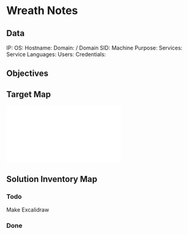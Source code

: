 # Wreath Notes

## Data 

IP: 
OS:
Hostname:
Domain:  / Domain SID:
Machine Purpose: 
Services:
Service Languages:
Users:
Credentials:

## Objectives

## Target Map

![](Wreath-map.excalidraw.md)

## Solution Inventory Map


### Todo 

Make Excalidraw

### Done
      

